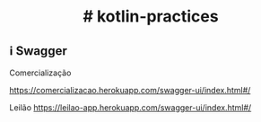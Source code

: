 <h1 align="center">
    # kotlin-practices
</h1>

## :information_source: Swagger
Comercialização

https://comercializacao.herokuapp.com/swagger-ui/index.html#/

Leilão
https://leilao-app.herokuapp.com/swagger-ui/index.html#/
